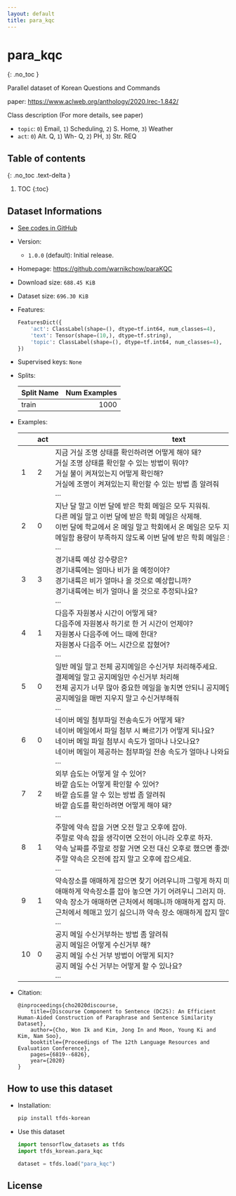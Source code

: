 ```yaml
---
layout: default
title: para_kqc
---
```


# para_kqc
{: .no_toc }

Parallel dataset of Korean Questions and Commands

paper: https://www.aclweb.org/anthology/2020.lrec-1.842/

Class description (For more details, see paper)
* `topic`: `0`) Email, `1`) Scheduling, `2`) S. Home, `3`) Weather
* `act`: `0`) Alt. Q, `1`) Wh- Q, `2`) PH, `3`) Str. REQ

## Table of contents
{: .no_toc .text-delta }

1. TOC
{:toc}

## Dataset Informations

* [See codes in GitHub](https://github.com/jeongukjae/tfds-korean/blob/main/tfds_korean/para_kqc/para_kqc.py)
* Version:
  * `1.0.0` (default): Initial release.
* Homepage: <https://github.com/warnikchow/paraKQC>
* Download size: `688.45 KiB`
* Dataset size: `696.30 KiB`
* Features:

  ```python
  FeaturesDict({
      'act': ClassLabel(shape=(), dtype=tf.int64, num_classes=4),
      'text': Tensor(shape=(10,), dtype=tf.string),
      'topic': ClassLabel(shape=(), dtype=tf.int64, num_classes=4),
  })
  ```

* Supervised keys: `None`
* Splits:

  | Split Name | Num Examples        |
  |------------|--------------------:|
  |train  |1000|

* Examples:

  | |act|text|topic|
  |---|---|---|---|
  |1|2|지금 거실 조명 상태를 확인하려면 어떻게 해야 돼?<br>거실 조명 상태를 확인할 수 있는 방법이 뭐야?<br>거실 불이 켜져있는지 어떻게 확인해?<br>거실에 조명이 켜져있는지 확인할 수 있는 방법 좀 알려줘<br>...|2|
  |2|0|지난 달 말고 이번 달에 받은 학회 메일은 모두 지워줘.<br>다른 메일 말고 이번 달에 받은 학회 메일은 삭제해.<br>이번 달에 학교에서 온 메일 말고 학회에서 온 메일은 모두 지워.<br>메일함 용량이 부족하지 않도록 이번 달에 받은 학회 메일은 모두 삭제해.<br>...|0|
  |3|3|경기내륙 예상 강수량은?<br>경기내륙에는 얼마나 비가 올 예정이야?<br>경기내륙은 비가 얼마나 올 것으로 예상합니까?<br>경기내륙에는 비가 얼마나 올 것으로 추정되나요?<br>...|3|
  |4|1|다음주 자원봉사 시간이 어떻게 돼?<br>다음주에 자원봉사 하기로 한 거 시간이 언제야?<br>자원봉사 다음주에 어느 때에 한대?<br>자원봉사 다음주 어느 시간으로 잡혔어?<br>...|1|
  |5|0|일반 메일 말고 전체 공지메일은 수신거부 처리해주세요.<br>결제메일 말고 공지메일만 수신거부 처리해<br>전체 공지가 너무 많아 중요한 메일을 놓치면 안되니 공지메일은 수신하지 않겠습니다.<br>공지메일을 매번 지우지 말고 수신거부해줘<br>...|0|
  |6|0|네이버 메일 첨부파일 전송속도가 어떻게 돼?<br>네이버 메일에서 파일 첨부 시 빠르기가 어떻게 되나요?<br>네이버 메일 파일 첨부시 속도가 얼마나 나오나요?<br>네이버 메일이 제공하는 첨부파일 전송 속도가 얼마나 나와요?<br>...|0|
  |7|2|외부 습도는 어떻게 알 수 있어?<br>바깥 습도는 어떻게 확인할 수 있어?<br>바깥 습도를 알 수 있는 방법 좀 알려줘<br>바깥 습도를 확인하려면 어떻게 해야 돼?<br>...|2|
  |8|1|주말에 약속 잡을 거면 오전 말고 오후에 잡아.<br>주말로 약속 잡을 생각이면 오전이 아니라 오후로 하자.<br>약속 날짜를 주말로 정할 거면 오전 대신 오후로 했으면 좋겠어.<br>주말 약속은 오전에 잡지 말고 오후에 잡으세요.<br>...|1|
  |9|1|약속장소를 애매하게 잡으면 찾기 어려우니까 그렇게 하지 마세요.<br>애매하게 약속장소를 잡아 놓으면 가기 어려우니 그러지 마.<br>약속 장소가 애매하면 근처에서 헤매니까 애매하게 잡지 마.<br>근처에서 헤매고 있기 싫으니까 약속 장소 애매하게 잡지 말아 줄래?<br>...|1|
  |10|0|공지 메일 수신거부하는 방법 좀 알려줘<br>공지 메일은 어떻게 수신거부 해?<br>공지 메일 수신 거부 방법이 어떻게 되지?<br>공지 메일 수신 거부는 어떻게 할 수 있나요?<br>...|0|

* Citation:

  ```text
  @inproceedings{cho2020discourse,
      title={Discourse Component to Sentence (DC2S): An Efficient Human-Aided Construction of Paraphrase and Sentence Similarity Dataset},
      author={Cho, Won Ik and Kim, Jong In and Moon, Young Ki and Kim, Nam Soo},
      booktitle={Proceedings of The 12th Language Resources and Evaluation Conference},
      pages={6819--6826},
      year={2020}
  }
  ```

## How to use this dataset

* Installation:

  ```sh
  pip install tfds-korean
  ```

* Use this dataset

  ```python
  import tensorflow_datasets as tfds
  import tfds_korean.para_kqc

  dataset = tfds.load("para_kqc")
  ```

## License



<style> td {white-space: nowrap;} </style>
